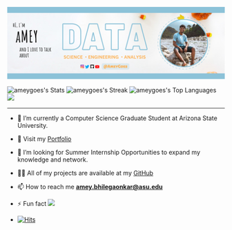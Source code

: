   <!--  HeadLine -->
![alt text](./images/Amey.png)
  <!--  HeadLine Ends -->

  ![ameygoes's Stats](https://github-readme-stats.vercel.app/api?username=Ask149&theme=highcontrast&show_icons=true&hide_border=false&count_private=true)
  ![ameygoes's Streak](https://github-readme-streak-stats.herokuapp.com/?user=Ask149&theme=highcontrast&hide_border=false)
  ![ameygoes's Top Languages](https://github-readme-stats.vercel.app/api/top-langs/?username=Ask149&theme=highcontrast&show_icons=true&hide_border=false&layout=compact)
  ![](https://hit.yhype.me/github/profile?user_id=39159923)

  <hr>  

  <!-- A bit about what I do? -->
  - 🔭 I’m currently a Computer Science Graduate Student at Arizona State University.

  - 🌱 Visit my [Portfolio](https://ameyportfolio.netlify.app/)
  
  - 👯 I’m looking for Summer Internship Opportunities to expand my knowledge and network.

  - 👨‍💻 All of my projects are available at my [GitHub](https://github.com/ameygoes)

  - 📫 How to reach me **amey.bhilegaonkar@asu.edu**

  - ⚡ Fun fact  ![](https://komarev.com/ghpvc/?username=Ztrimus&style=for-the-badge)

  - [![Hits](https://hits.seeyoufarm.com/api/count/incr/badge.svg?url=https%3A%2F%2Fgithub.com%2FZtrimus&count_bg=%2379C83D&title_bg=%233F3D3D&icon=&icon_color=%23E7E7E7&title=Views&edge_flat=false)](https://hits.seeyoufarm.com)
  

